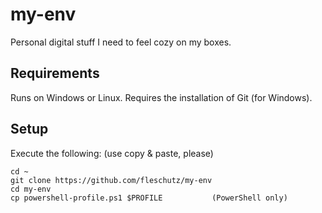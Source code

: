 my-env
======
Personal digital stuff I need to feel cozy on my boxes.

Requirements
------------
Runs on Windows or Linux. Requires the installation of Git (for Windows).

Setup
-----
Execute the following: (use copy & paste, please)
```
cd ~
git clone https://github.com/fleschutz/my-env
cd my-env
cp powershell-profile.ps1 $PROFILE           (PowerShell only)
```
